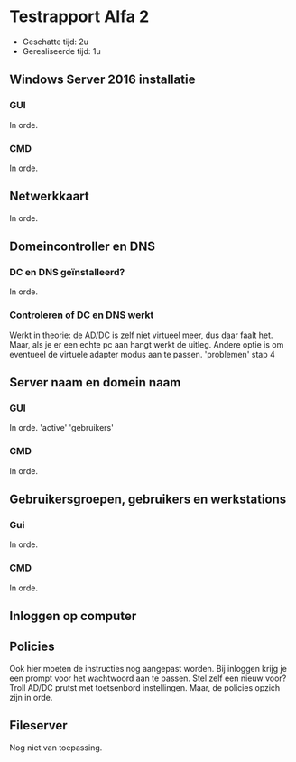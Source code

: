 # Testrapport Alfa 2

- Geschatte tijd: 2u
- Gerealiseerde tijd: 1u

## Windows Server 2016 installatie
### GUI
In orde.

### CMD
In orde.

## Netwerkkaart
In orde.

## Domeincontroller en DNS
### DC en DNS geïnstalleerd?
In orde.

### Controleren of DC en DNS werkt
Werkt in theorie: de AD/DC is zelf niet virtueel meer, dus daar faalt het. Maar, als je er een echte pc aan hangt werkt de uitleg. Andere optie is om eventueel de virtuele adapter modus aan te passen.
'problemen' stap 4

## Server naam en domein naam
### GUI
In orde.
'active'
'gebruikers'

### CMD
In orde.

## Gebruikersgroepen, gebruikers en werkstations
### Gui
In orde.

### CMD
In orde.

## Inloggen op computer
## Policies
Ook hier moeten de instructies nog aangepast worden.
Bij inloggen krijg je een prompt voor het wachtwoord aan te passen. Stel zelf een nieuw voor?
Troll AD/DC prutst met toetsenbord instellingen.
Maar, de policies opzich zijn in orde.

## Fileserver
Nog niet van toepassing.
